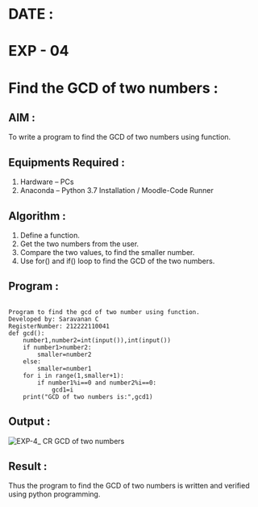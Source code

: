 # DATE : 
# EXP - 04 
# Find the GCD of two numbers :

## AIM :
To write a program to find the GCD of two numbers using function.

## Equipments Required :
1. Hardware – PCs
2. Anaconda – Python 3.7 Installation / Moodle-Code Runner

## Algorithm :
1. Define a function.
2. Get the two numbers from the user.
3. Compare the two values, to find the smaller number.
4. Use for() and if() loop to find the GCD of the two numbers.

## Program :
```

Program to find the gcd of two number using function.
Developed by: Saravanan C
RegisterNumber: 212222110041
def gcd():  
    number1,number2=int(input()),int(input())  
    if number1>number2:   
        smaller=number2    
    else:   
        smaller=number1  
    for i in range(1,smaller+1):   
        if number1%i==0 and number2%i==0:   
            gcd1=i   
    print("GCD of two numbers is:",gcd1) 

```

## Output :
![EXP-4_ CR GCD of two numbers](https://github.com/user-attachments/assets/f6030d65-e0e2-44ae-a0b4-55b80c56d5b0)



## Result :
Thus the program to find the GCD of two numbers is written and verified using python programming.
